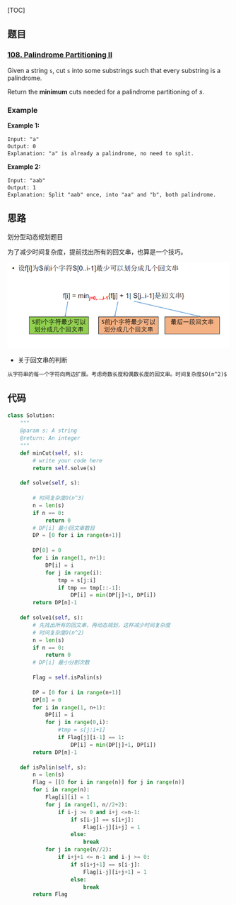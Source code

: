 [TOC]

## 题目

### [108. Palindrome Partitioning II](https://www.lintcode.com/problem/palindrome-partitioning-ii/description)

Given a string `s`, cut `s` into some substrings such that every substring is a palindrome.

Return the **minimum** cuts needed for a palindrome partitioning of *s*.

### Example

**Example 1:**

```
Input: "a"
Output: 0
Explanation: "a" is already a palindrome, no need to split.
```

**Example 2:**

```
Input: "aab"
Output: 1
Explanation: Split "aab" once, into "aa" and "b", both palindrome.
```

## 思路

划分型动态规划题目

为了减少时间复杂度，提前找出所有的回文串，也算是一个技巧。

![转移方程](../../assets/108.palindrome-partitioning-ii.png)

* 关于回文串的判断

```markdown
从字符串的每一个字符向两边扩展。考虑奇数长度和偶数长度的回文串。时间复杂度$O(n^2)$
```

## 代码

```python
class Solution:
    """
    @param s: A string
    @return: An integer
    """
    def minCut(self, s):
        # write your code here
        return self.solve(s)
        
    def solve(self, s):
        
        # 时间复杂度O(n^3) 
        n = len(s)
        if n == 0:
            return 0
        # DP[i] 最小回文串数目
        DP = [0 for i in range(n+1)]
        
        DP[0] = 0
        for i in range(1, n+1):
            DP[i] = i
            for j in range(i):
                tmp = s[j:i]
                if tmp == tmp[::-1]:
                    DP[i] = min(DP[j]+1, DP[i])
        return DP[n]-1
    
    def solve1(self, s):
        # 先找出所有的回文串，再动态规划，这样减少时间复杂度
        # 时间复杂度O(n^2) 
        n = len(s)
        if n == 0:
            return 0
        # DP[i] 最小分割次数 
        
        Flag = self.isPalin(s)
        
        DP = [0 for i in range(n+1)]
        DP[0] = 0
        for i in range(1, n+1):
            DP[i] = i 
            for j in range(0,i):
                #tmp = s[j:i+1]
                if Flag[j][i-1] == 1:
                    DP[i] = min(DP[j]+1, DP[i])
        return DP[n]-1
    
    def isPalin(self, s):
        n = len(s)
        Flag = [[0 for i in range(n)] for j in range(n)]
        for i in range(n):
            Flag[i][i] = 1
            for j in range(1, n//2+2):
                if i-j >= 0 and i+j <=n-1:
                    if s[i-j] == s[i+j]:
                        Flag[i-j][i+j] = 1
                    else:
                        break
            for j in range(n//2):
                if i+j+1 <= n-1 and i-j >= 0:
                    if s[i+j+1] == s[i-j]:
                        Flag[i-j][i+j+1] = 1
                    else: 
                        break
        return Flag            
```

